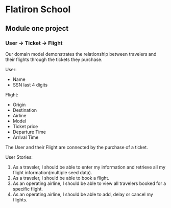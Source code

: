 # Flatiron School
## Module one project

### User -> Ticket -> Flight

Our domain model demonstrates the relationship between travelers and their flights through the tickets they purchase.


User:
- Name
- SSN last 4 digits

Flight:
- Origin
- Destination
- Airline
- Model
- Ticket price
- Departure Time
- Arrival Time

The User and their Flight are connected by the purchase of a ticket.
 
User Stories:
1. As a traveler, I should be able to enter my information and retrieve all my flight information(multiple seed data).
2. As a traveler, I should be able to book a flight.
3. As an operating airline, I should be able to view all travelers booked for a specific flight.
4. As an operating airline, I should be able to add, delay or cancel my flights.
